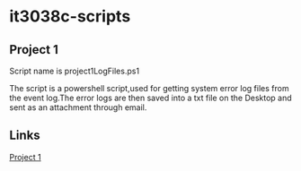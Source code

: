 # it3038c-scripts

## Project 1

Script name is project1LogFiles.ps1

The script is a powershell script,used for getting system error log files from the event log.The error logs are then saved into a txt file on the Desktop and sent as an attachment through email.

## Links
[Project 1](https://github.uc.edu/patelm7/it3038c-scripts/blob/master/powershell/Project1LogFiles.ps1)


